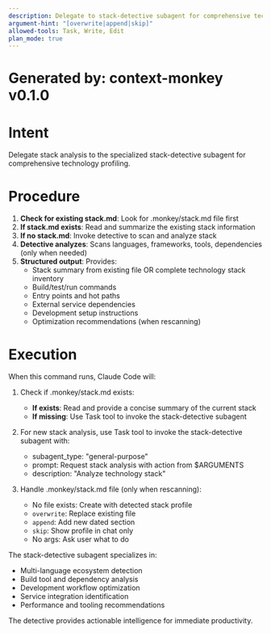 ```yaml
---
description: Delegate to stack-detective subagent for comprehensive technology stack analysis
argument-hint: "[overwrite|append|skip]"
allowed-tools: Task, Write, Edit
plan_mode: true
---
```


# Generated by: context-monkey v0.1.0

# Intent

Delegate stack analysis to the specialized stack-detective subagent for comprehensive technology profiling.

# Procedure

1. **Check for existing stack.md**: Look for .monkey/stack.md file first
2. **If stack.md exists**: Read and summarize the existing stack information
3. **If no stack.md**: Invoke detective to scan and analyze stack
4. **Detective analyzes**: Scans languages, frameworks, tools, dependencies (only when needed)
5. **Structured output**: Provides:
   - Stack summary from existing file OR complete technology stack inventory
   - Build/test/run commands
   - Entry points and hot paths
   - External service dependencies
   - Development setup instructions
   - Optimization recommendations (when rescanning)

# Execution

When this command runs, Claude Code will:

1. Check if .monkey/stack.md exists:
   - **If exists**: Read and provide a concise summary of the current stack
   - **If missing**: Use Task tool to invoke the stack-detective subagent

2. For new stack analysis, use Task tool to invoke the stack-detective subagent with:
   - subagent_type: "general-purpose"
   - prompt: Request stack analysis with action from $ARGUMENTS
   - description: "Analyze technology stack"

3. Handle .monkey/stack.md file (only when rescanning):
   - No file exists: Create with detected stack profile
   - `overwrite`: Replace existing file
   - `append`: Add new dated section
   - `skip`: Show profile in chat only
   - No args: Ask user what to do

The stack-detective subagent specializes in:
- Multi-language ecosystem detection
- Build tool and dependency analysis
- Development workflow optimization
- Service integration identification
- Performance and tooling recommendations

The detective provides actionable intelligence for immediate productivity.

